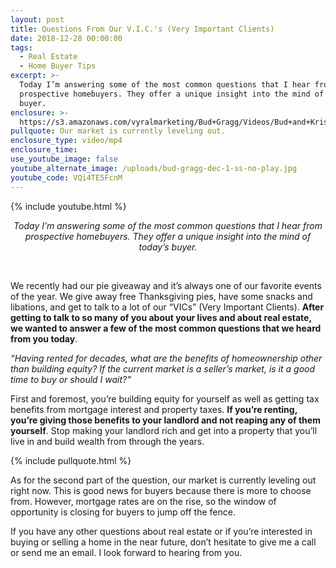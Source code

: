 ```yaml
---
layout: post
title: Questions From Our V.I.C.'s (Very Important Clients)
date: 2018-12-28 00:00:00
tags:
  - Real Estate
  - Home Buyer Tips
excerpt: >-
  Today I’m answering some of the most common questions that I hear from
  prospective homebuyers. They offer a unique insight into the mind of today’s
  buyer.
enclosure: >-
  https://s3.amazonaws.com/vyralmarketing/Bud+Gragg/Videos/Bud+and+Kristin+Gragg+-+What+Do+Our+Clients+Want+to+Know+About+Real+Estate_.mp4
pullquote: Our market is currently leveling out.
enclosure_type: video/mp4
enclosure_time:
use_youtube_image: false
youtube_alternate_image: /uploads/bud-gragg-dec-1-ss-no-play.jpg
youtube_code: VQi4TE5FcnM
---
```


{% include youtube.html %}

<center><em>Today I&rsquo;m answering some of the most common questions that I hear from prospective homebuyers. They offer a unique insight into the mind of today&rsquo;s buyer.</em></center>

&nbsp;

We recently had our pie giveaway and it’s always one of our favorite events of the year. We give away free Thanksgiving pies, have some snacks and libations, and get to talk to a lot of our “VICs” (Very Important Clients). **After getting to talk to so many of you about your lives and about real estate, we wanted to answer a few of the most common questions that we heard from you today**.

*“Having rented for decades, what are the benefits of homeownership other than building equity? If the current market is a seller’s market, is it a good time to buy or should I wait?”*

First and foremost, you’re building equity for yourself as well as getting tax benefits from mortgage interest and property taxes. **If you’re renting, you’re giving those benefits to your landlord and not reaping any of them yourself**. Stop making your landlord rich and get into a property that you’ll live in and build wealth from through the years.

{% include pullquote.html %}

As for the second part of the question, our market is currently leveling out right now. This is good news for buyers because there is more to choose from. However, mortgage rates are on the rise, so the window of opportunity is closing for buyers to jump off the fence.

If you have any other questions about real estate or if you’re interested in buying or selling a home in the near future, don’t hesitate to give me a call or send me an email. I look forward to hearing from you.